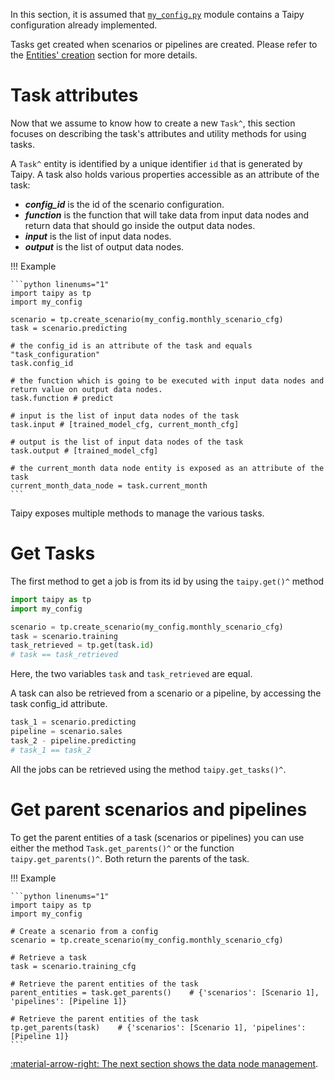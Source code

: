 In this section, it is assumed that [`my_config.py`](https://github.com/Avaiga/taipy-doc/blob/develop/docs/manuals/core/my_config.py) module contains a Taipy configuration
already implemented.

Tasks get created when scenarios or pipelines are created. Please refer to the
[Entities' creation](scenario-creation.md) section for more details.

# Task attributes
Now that we assume to know how to create a new `Task^`, this section focuses on describing the task's attributes and
utility methods for using tasks.

A `Task^` entity is identified by a unique identifier `id` that is generated by Taipy.
A task also holds various properties accessible as an attribute of the task:

-   _**config_id**_ is the id of the scenario configuration.
-   _**function**_ is the function that will take data from input data nodes and return data that should go
    inside the output data nodes.
-   _**input**_ is the list of input data nodes.
-   _**output**_ is the list of output data nodes.

!!! Example

    ```python linenums="1"
    import taipy as tp
    import my_config

    scenario = tp.create_scenario(my_config.monthly_scenario_cfg)
    task = scenario.predicting

    # the config_id is an attribute of the task and equals "task_configuration"
    task.config_id

    # the function which is going to be executed with input data nodes and return value on output data nodes.
    task.function # predict

    # input is the list of input data nodes of the task
    task.input # [trained_model_cfg, current_month_cfg]

    # output is the list of input data nodes of the task
    task.output # [trained_model_cfg]

    # the current_month data node entity is exposed as an attribute of the task
    current_month_data_node = task.current_month
    ```

Taipy exposes multiple methods to manage the various tasks.

# Get Tasks

The first method to get a job is from its id by using the `taipy.get()^` method

```python linenums="1"
import taipy as tp
import my_config

scenario = tp.create_scenario(my_config.monthly_scenario_cfg)
task = scenario.training
task_retrieved = tp.get(task.id)
# task == task_retrieved
```

Here, the two variables `task` and `task_retrieved` are equal.

A task can also be retrieved from a scenario or a pipeline, by accessing the task config_id attribute.

```python linenums="1"
task_1 = scenario.predicting
pipeline = scenario.sales
task_2 - pipeline.predicting
# task_1 == task_2
```

All the jobs can be retrieved using the method `taipy.get_tasks()^`.

# Get parent scenarios and pipelines

To get the parent entities of a task (scenarios or pipelines) you can use either the method `Task.get_parents()^` or the function
`taipy.get_parents()^`. Both return the parents of the task.

!!! Example

    ```python linenums="1"
    import taipy as tp
    import my_config

    # Create a scenario from a config
    scenario = tp.create_scenario(my_config.monthly_scenario_cfg)

    # Retrieve a task
    task = scenario.training_cfg

    # Retrieve the parent entities of the task
    parent_entities = task.get_parents()    # {'scenarios': [Scenario 1], 'pipelines': [Pipeline 1]}

    # Retrieve the parent entities of the task
    tp.get_parents(task)    # {'scenarios': [Scenario 1], 'pipelines': [Pipeline 1]}
    ```

[:material-arrow-right: The next section shows the data node management](data-node-mgt.md).
